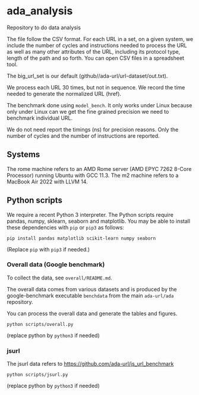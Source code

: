 # ada_analysis
Repository to do data analysis

The file follow the CSV format. For each URL in a set, on a given system, we include the number of cycles and instructions 
needed to process the URL as well as many other attributes of the URL, including its protocol type, length of the path and so forth.
You can open CSV files in a spreadsheet tool.

The big_url_set is our default (github//ada-url/url-dataset/out.txt).

We process each URL 30 times, but not in sequence. We record the time needed to generate the normalized URL (href).

The benchmark done using `model_bench`. It only works under Linux because only under Linux can we get the fine grained precision we need to benchmark individual URL.

We do not need report the timings (ns) for precision reasons. Only the number of cycles and the number of instructions are reported.

## Systems

The rome machine refers to an AMD Rome server (AMD EPYC 7262 8-Core Processor) running Ubuntu with GCC 11.3. The m2 machine refers to a MacBook Air 2022 with LLVM 14.

## Python scripts


We require a recent Python 3 interpreter. The Python scripts require pandas, numpy, sklearn, seaborn and matplotlib. 
You may be able to install these dependencies with `pip` or `pip3` as follows:

```
pip install pandas matplotlib scikit-learn numpy seaborn
```

(Replace `pip` with `pip3` if needed.)


### Overall data (Google benchmark)

To collect the data, see `overall/README.md`.

The overall data comes from various datasets and is produced by the google-benchmark executable `benchdata` from the main `ada-url/ada` repository.

You can process the overall data and generate the tables and figures.

```
python scripts/overall.py
```
(replace python by `python3` if needed)


### jsurl

The jsurl data refers to https://github.com/ada-url/js_url_benchmark



```
python scripts/jsurl.py
```
(replace python by `python3` if needed)